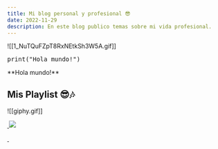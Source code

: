 ```yaml
---
title: Mi blog personal y profesional 😎
date: 2022-11-29
description: En este blog publico temas sobre mi vida profesional.
---
```


![[1_NuTQuFZpT8RxNEtkSh3W5A.gif]]

<pre>
print("Hola mundo!")
</pre>

<div className="text-green-500"> **Hola mundo!** </div>

## Mis Playlist 😎🎶

![[giphy.gif]]


<a href="/playlist">

 <img src="/assets/giphy-gif">

 </a>





